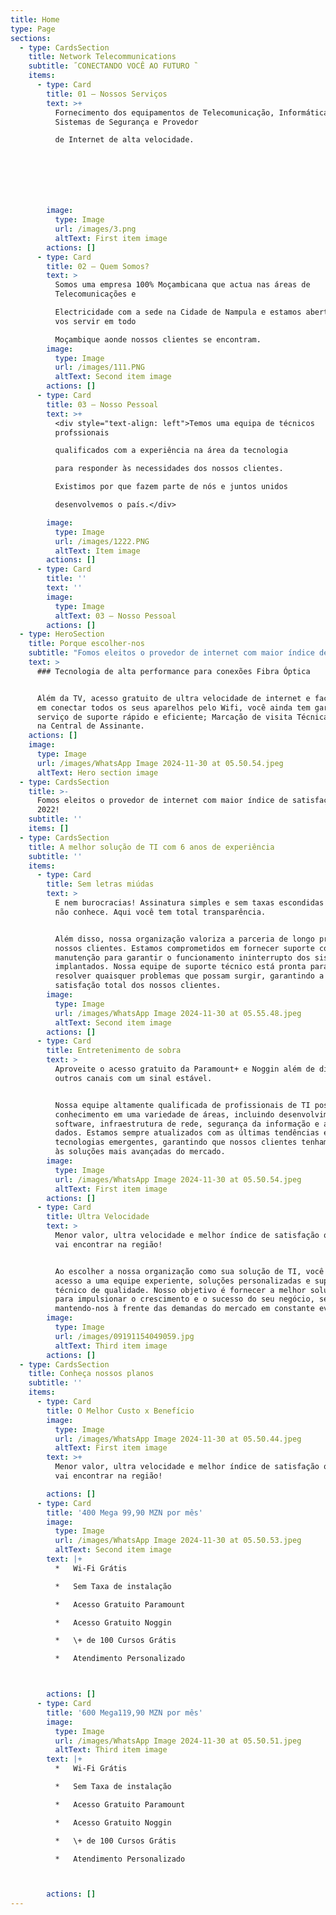 ```yaml
---
title: Home
type: Page
sections:
  - type: CardsSection
    title: Network Telecommunications
    subtitle: ̋ CONECTANDO VOCÊ AO FUTURO ̏
    items:
      - type: Card
        title: 01 – Nossos Serviços
        text: >+
          Fornecimento dos equipamentos de Telecomunicação, Informática,
          Sistemas de Segurança e Provedor

          de Internet de alta velocidade.







        image:
          type: Image
          url: /images/3.png
          altText: First item image
        actions: []
      - type: Card
        title: 02 – Quem Somos?
        text: >
          Somos uma empresa 100% Moçambicana que actua nas áreas de
          Telecomunicações e

          Electricidade com a sede na Cidade de Nampula e estamos abertos para
          vos servir em todo

          Moçambique aonde nossos clientes se encontram.
        image:
          type: Image
          url: /images/111.PNG
          altText: Second item image
        actions: []
      - type: Card
        title: 03 – Nosso Pessoal
        text: >+
          <div style="text-align: left">Temos uma equipa de técnicos
          profssionais

          qualificados com a experiência na área da tecnologia

          para responder às necessidades dos nossos clientes.

          Existimos por que fazem parte de nós e juntos unidos

          desenvolvemos o país.</div>

        image:
          type: Image
          url: /images/1222.PNG
          altText: Item image
        actions: []
      - type: Card
        title: ''
        text: ''
        image:
          type: Image
          altText: 03 – Nosso Pessoal
        actions: []
  - type: HeroSection
    title: Porque escolher-nos
    subtitle: "Fomos eleitos o provedor de internet com maior índice de satisfação de 2006!\_ \_ \_ \_ \_ \_ \_ \_ \_ \_ \_ \_ \_ \_ \_ \_ \_ \_ \_ \_ \_ \_ \_ \_ \_ \_ \_ \_ \_ Estamos aqui para fazer seu negócio crescer exponencialmente"
    text: >
      ### Tecnologia de alta performance para conexões Fibra Óptica


      Além da TV, acesso gratuito de ultra velocidade de internet e facilidade
      em conectar todos os seus aparelhos pelo Wifi, você ainda tem garantido um
      serviço de suporte rápido e eficiente; Marcação de visita Técnica direto
      na Central de Assinante.
    actions: []
    image:
      type: Image
      url: /images/WhatsApp Image 2024-11-30 at 05.50.54.jpeg
      altText: Hero section image
  - type: CardsSection
    title: >-
      Fomos eleitos o provedor de internet com maior índice de satisfação de
      2022!
    subtitle: ''
    items: []
  - type: CardsSection
    title: A melhor solução de TI com 6 anos de experiência
    subtitle: ''
    items:
      - type: Card
        title: Sem letras miúdas
        text: >
          E nem burocracias! Assinatura simples e sem taxas escondidas que você
          não conhece. Aqui você tem total transparência.


          Além disso, nossa organização valoriza a parceria de longo prazo com
          nossos clientes. Estamos comprometidos em fornecer suporte contínuo e
          manutenção para garantir o funcionamento ininterrupto dos sistemas
          implantados. Nossa equipe de suporte técnico está pronta para ajudar e
          resolver quaisquer problemas que possam surgir, garantindo a
          satisfação total dos nossos clientes.
        image:
          type: Image
          url: /images/WhatsApp Image 2024-11-30 at 05.55.48.jpeg
          altText: Second item image
        actions: []
      - type: Card
        title: Entretenimento de sobra
        text: >
          Aproveite o acesso gratuito da Paramount+ e Noggin além de diversos
          outros canais com um sinal estável.


          Nossa equipe altamente qualificada de profissionais de TI possui amplo
          conhecimento em uma variedade de áreas, incluindo desenvolvimento de
          software, infraestrutura de rede, segurança da informação e análise de
          dados. Estamos sempre atualizados com as últimas tendências e
          tecnologias emergentes, garantindo que nossos clientes tenham acesso
          às soluções mais avançadas do mercado.
        image:
          type: Image
          url: /images/WhatsApp Image 2024-11-30 at 05.50.54.jpeg
          altText: First item image
        actions: []
      - type: Card
        title: Ultra Velocidade
        text: >
          Menor valor, ultra velocidade e melhor índice de satisfação que você
          vai encontrar na região!


          Ao escolher a nossa organização como sua solução de TI, você terá
          acesso a uma equipe experiente, soluções personalizadas e suporte
          técnico de qualidade. Nosso objetivo é fornecer a melhor solução de TI
          para impulsionar o crescimento e o sucesso do seu negócio, sempre
          mantendo-nos à frente das demandas do mercado em constante evolução.
        image:
          type: Image
          url: /images/09191154049059.jpg
          altText: Third item image
        actions: []
  - type: CardsSection
    title: Conheça nossos planos
    subtitle: ''
    items:
      - type: Card
        title: O Melhor Custo x Benefício
        image:
          type: Image
          url: /images/WhatsApp Image 2024-11-30 at 05.50.44.jpeg
          altText: First item image
        text: >+
          Menor valor, ultra velocidade e melhor índice de satisfação que você
          vai encontrar na região!

        actions: []
      - type: Card
        title: '400 Mega 99,90 MZN por mês'
        image:
          type: Image
          url: /images/WhatsApp Image 2024-11-30 at 05.50.53.jpeg
          altText: Second item image
        text: |+
          *   Wi-Fi Grátis

          *   Sem Taxa de instalação

          *   Acesso Gratuito Paramount

          *   Acesso Gratuito Noggin

          *   \+ de 100 Cursos Grátis

          *   Atendimento Personalizado



        actions: []
      - type: Card
        title: '600 Mega119,90 MZN por mês'
        image:
          type: Image
          url: /images/WhatsApp Image 2024-11-30 at 05.50.51.jpeg
          altText: Third item image
        text: |+
          *   Wi-Fi Grátis

          *   Sem Taxa de instalação

          *   Acesso Gratuito Paramount

          *   Acesso Gratuito Noggin

          *   \+ de 100 Cursos Grátis

          *   Atendimento Personalizado



        actions: []
---
```

